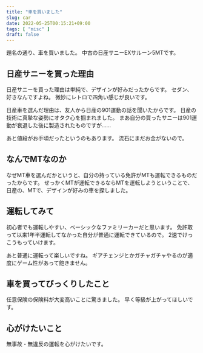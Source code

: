 ```yaml
---
title: "車を買いました"
slug: car
date: 2022-05-25T00:15:21+09:00
tags: [ "misc" ]
draft: false
---
```


題名の通り、車を買いました。
中古の日産サニーEXサルーン5MTです。

## 日産サニーを買った理由

日産サニーを買った理由は単純で、デザインが好みだったからです。
セダン、好きなんですよね。
微妙にレトロで四角い感じが良いです。

日産車を選んだ理由は、友人から日産の901運動の話を聞いたからです。
日産の技術に真摯な姿勢にオタク心を掴まれました。
まあ自分の買ったサニーは901運動が衰退した後に製造されたものですが……

あと値段がお手頃だったというのもあります。
流石にまだお金がないので。

## なんでMTなのか

なぜMT車を選んだかというと、自分の持っている免許がMTも運転できるものだったからです。
せっかくMTが運転できるならMTを運転しようということで、日産の、MTで、デザインが好みの車を探しました。

## 運転してみて

初心者でも運転しやすい、ベーシックなファミリーカーだと思います。
免許取って以来1年半運転してなかった自分が普通に運転できているので。
2速でけっこうもっていけます。

あと普通に運転って楽しいですね。
ギアチェンジとかガチャガチャやるのが適度にゲーム性があって飽きません。

## 車を買ってびっくりしたこと

任意保険の保険料が大変高いことに驚きました。
早く等級が上がってほしいです。

## 心がけたいこと

無事故・無違反の運転を心がけたいです。